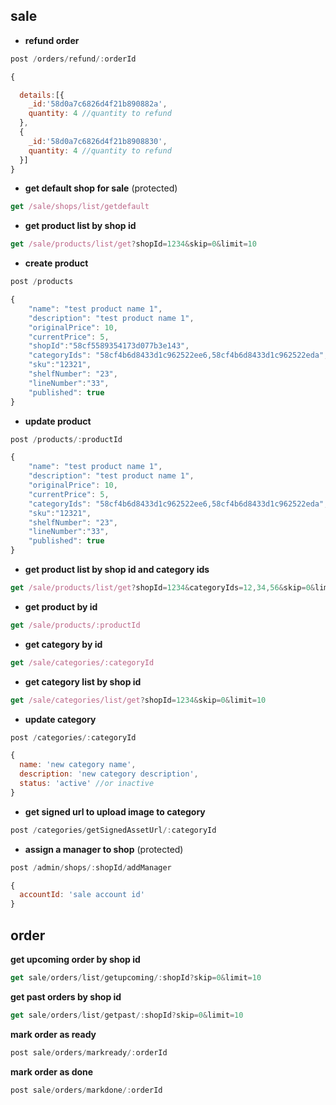 ## sale

* **refund order**

```javascript
post /orders/refund/:orderId
```

```javascript
{

  details:[{
  	_id:'58d0a7c6826d4f21b890882a',
  	quantity: 4 //quantity to refund
  },
  {
  	_id:'58d0a7c6826d4f21b8908830',
  	quantity: 4 //quantity to refund
  }]
}
```

* **get default shop for sale** (protected)

```javascript
get /sale/shops/list/getdefault
```

* **get product list by shop id**
```javascript
get /sale/products/list/get?shopId=1234&skip=0&limit=10
```

* **create product**
```javascript
post /products
```

```javascript
{
    "name": "test product name 1",
    "description": "test product name 1",
    "originalPrice": 10,
    "currentPrice": 5,
    "shopId":"58cf5589354173d077b3e143",
    "categoryIds": "58cf4b6d8433d1c962522ee6,58cf4b6d8433d1c962522eda",
    "sku":"12321",
    "shelfNumber": "23",
    "lineNumber":"33",
    "published": true 
}
```

* **update product**
```javascript
post /products/:productId
```

```javascript
{
    "name": "test product name 1",
    "description": "test product name 1",
    "originalPrice": 10,
    "currentPrice": 5,
    "categoryIds": "58cf4b6d8433d1c962522ee6,58cf4b6d8433d1c962522eda",
    "sku":"12321",
    "shelfNumber": "23",
    "lineNumber":"33",
    "published": true 
}
```

* **get product list by shop id and category ids**
```javascript
get /sale/products/list/get?shopId=1234&categoryIds=12,34,56&skip=0&limit=10 //get products from 3 category id 12, 34, 56
```
* **get product by id**
```javascript
get /sale/products/:productId
```

* **get category by id**
```javascript
get /sale/categories/:categoryId
```

* **get category list by shop id**
```javascript
get /sale/categories/list/get?shopId=1234&skip=0&limit=10
```

* **update category**
```javascript
post /categories/:categoryId
```
```javascript
{
  name: 'new category name',
  description: 'new category description',
  status: 'active' //or inactive
}
```


* **get signed url to upload image to category**
```javascript
post /categories/getSignedAssetUrl/:categoryId
```

* **assign a manager to shop** (protected)

```javascript
post /admin/shops/:shopId/addManager
```

```javascript
{
  accountId: 'sale account id'
}
```
## order
 **get upcoming order by shop id**

```javascript
get sale/orders/list/getupcoming/:shopId?skip=0&limit=10
```

**get past orders by shop id**

```javascript
get sale/orders/list/getpast/:shopId?skip=0&limit=10
```

**mark order as ready**

```javascript
post sale/orders/markready/:orderId
```

**mark order as done**

```javascript
post sale/orders/markdone/:orderId
```
